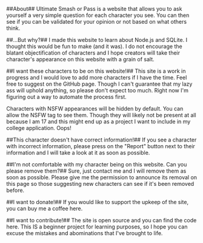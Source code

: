 ##About##
Ultimate Smash or Pass is a website that allows you to ask yourself a very simple question for each character you see. You can then see if you can be validated for your opinion or not based on what others think.

##...But why?##
I made this website to learn about Node.js and SQLite. I thought this would be fun to make (and it was). I do not encourage the blatant objectification of characters and I hope creators will take their character's appearance on this website with a grain of salt.

##I want these characters to be on this website!##
This site is a work in progress and I would love to add more characters if I have the time. Feel free to suggest on the GitHub page. Though I can't guarantee that my lazy ass will uphold anything, so please don't expect too much. Right now I'm figuring out a way to automate the process first.

Characters with NSFW appearances will be hidden by default. You can allow the NSFW tag to see them. Though they will likely not be present at all because I am 17 and this might end up as a project I want to include in my college application. Oops!

##This character doesn't have correct information!##
If you see a character with incorrect information, please press on the "Report" button next to their information and I will take a look at it as soon as possible.

##I'm not comfortable with my character being on this website. Can you please remove them?##
Sure, just contact me and I will remove them as soon as possible. Please give me the permission to announce its removal on this page so those suggesting new characters can see if it's been removed before.

##I want to donate!##
If you would like to support the upkeep of the site, you can buy me a coffee here.

##I want to contribute!##
The site is open source and you can find the code here. This IS a beginner project for learning purposes, so I hope you can excuse the mistakes and abominations that I've brought to life.
